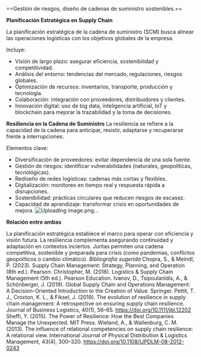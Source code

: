 ==Gestión de riesgos, diseño de cadenas de suministro sostenibles.==

**Planificación Estratégica en Supply Chain**

La planificación estratégica de la cadena de suministro (SCM) busca alinear las operaciones logísticas con los objetivos globales de la empresa.

Incluye:
- Visión de largo plazo: asegurar eficiencia, sostenibilidad y competitividad.
- Análisis del entorno: tendencias del mercado, regulaciones, riesgos globales.
- Optimización de recursos: inventarios, transporte, producción y tecnología.
- Colaboración: integración con proveedores, distribuidores y clientes.
- Innovación digital: uso de big data, inteligencia artificial, IoT y blockchain para mejorar la trazabilidad y la toma de decisiones.
  
**Resiliencia en la Cadena de Suministro**
La resiliencia se refiere a la capacidad de la cadena para anticipar, resistir, adaptarse y recuperarse frente a interrupciones.

Elementos clave:

- Diversificación de proveedores: evitar dependencia de una sola fuente.
- Gestión de riesgos: identificar vulnerabilidades (naturales, geopolíticas, tecnológicas).
- Rediseño de redes logísticas: cadenas más cortas y flexibles.
- Digitalización: monitoreo en tiempo real y respuesta rápida a disrupciones.
- Sostenibilidad: prácticas circulares que reducen riesgos de escasez.
- Capacidad de aprendizaje: transformar crisis en oportunidades de mejora.
  ![Uploading image.png…]()

  
**Relación entre ambas**

La planificación estratégica establece el marco para operar con eficiencia y visión futura.
La resiliencia complementa asegurando continuidad y adaptación en contextos inciertos.
Juntas permiten una cadena competitiva, sostenible y preparada para crisis (como pandemias, conflictos geopolíticos o cambio climático).
*Bibliografía sugerida*
Chopra, S., & Meindl, P. (2023). Supply Chain Management: Strategy, Planning, and Operation (8th ed.). Pearson.
Christopher, M. (2016). Logistics & Supply Chain Management (5th ed.). Pearson Education.
Ivanov, D., Tsipoulanidis, A., & Schönberger, J. (2019). Global Supply Chain and Operations Management: A Decision-Oriented Introduction to the Creation of Value. Springer.
Pettit, T. J., Croxton, K. L., & Fiksel, J. (2019). The evolution of resilience in supply chain management: A retrospective on ensuring supply chain resilience. Journal of Business Logistics, 40(1), 56–65. https://doi.org/10.1111/jbl.12202
Sheffi, Y. (2015). The Power of Resilience: How the Best Companies Manage the Unexpected. MIT Press.
Wieland, A., & Wallenburg, C. M. (2013). The influence of relational competencies on supply chain resilience: A relational view. International Journal of Physical Distribution & Logistics Management, 43(4), 300–320. https://doi.org/10.1108/IJPDLM-08-2012-0243
